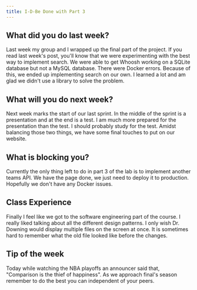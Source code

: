 ```yaml
---
title: I-D-Be Done with Part 3
---
```


## What did you do last week?  

Last week my group and I wrapped up the final part of the project. If you read last week's post, you'll know that we were experimenting with the best way to implement search. We were able to get Whoosh working on a SQLite database but not a MySQL database. There were Docker errors. Because of this, we ended up implementing search on our own. I learned a lot and am glad we didn't use a library to solve the problem.

## What will you do next week?  

Next week marks the start of our last sprint. In the middle of the sprint is a presentation and at the end is a test. I am much more prepared for the presentation than the test. I should probably study for the test. Amidst balancing those two things, we have some final touches to put on our website.

## What is blocking you?  

Currently the only thing left to do in part 3 of the lab is to implement another teams API. We have the page done, we just need to deploy it to production. Hopefully we don't have any Docker issues.

## Class Experience  
 
Finally I feel like we got to the software engineering part of the course. I really liked talking about all the different design patterns. I only wish Dr. Downing would display multiple files on the screen at once. It is sometimes hard to remember what the old file looked like before the changes.

## Tip of the week  

Today while watching the NBA playoffs an announcer said that, "Comparison is the thief of happiness". As we approach final's season remember to do the best you can independent of your peers. 
